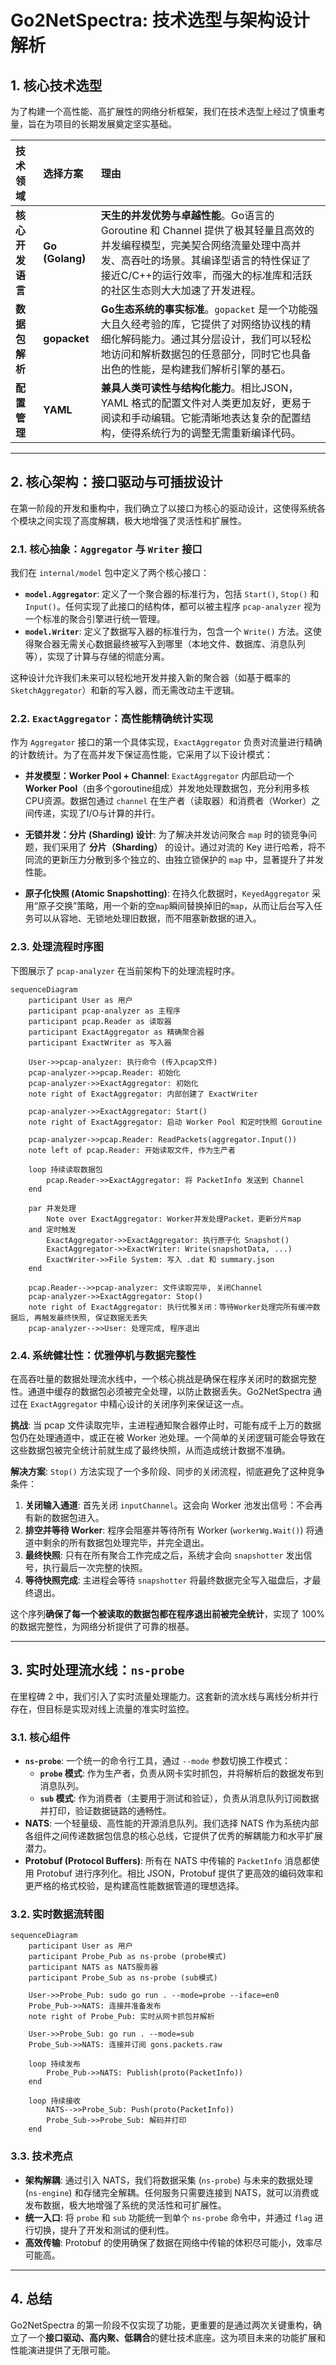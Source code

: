 
# Go2NetSpectra: 技术选型与架构设计解析

## 1. 核心技术选型

为了构建一个高性能、高扩展性的网络分析框架，我们在技术选型上经过了慎重考量，旨在为项目的长期发展奠定坚实基础。

| 技术领域 | 选择方案 | 理由 |
| :--- | :--- | :--- |
| **核心开发语言** | **Go (Golang)** | **天生的并发优势与卓越性能**。Go语言的 Goroutine 和 Channel 提供了极其轻量且高效的并发编程模型，完美契合网络流量处理中高并发、高吞吐的场景。其编译型语言的特性保证了接近C/C++的运行效率，而强大的标准库和活跃的社区生态则大大加速了开发进程。 |
| **数据包解析** | **gopacket** | **Go生态系统的事实标准**。`gopacket` 是一个功能强大且久经考验的库，它提供了对网络协议栈的精细化解码能力。通过其分层设计，我们可以轻松地访问和解析数据包的任意部分，同时它也具备出色的性能，是构建我们解析引擎的基石。 |
| **配置管理** | **YAML** | **兼具人类可读性与结构化能力**。相比JSON，YAML 格式的配置文件对人类更加友好，更易于阅读和手动编辑。它能清晰地表达复杂的配置结构，使得系统行为的调整无需重新编译代码。 |

---

## 2. 核心架构：接口驱动与可插拔设计

在第一阶段的开发和重构中，我们确立了以接口为核心的驱动设计，这使得系统各个模块之间实现了高度解耦，极大地增强了灵活性和扩展性。

### 2.1. 核心抽象：`Aggregator` 与 `Writer` 接口

我们在 `internal/model` 包中定义了两个核心接口：

- **`model.Aggregator`**: 定义了一个聚合器的标准行为，包括 `Start()`, `Stop()` 和 `Input()`。任何实现了此接口的结构体，都可以被主程序 `pcap-analyzer` 视为一个标准的聚合引擎进行统一管理。
- **`model.Writer`**: 定义了数据写入器的标准行为，包含一个 `Write()` 方法。这使得聚合器无需关心数据最终被写入到哪里（本地文件、数据库、消息队列等），实现了计算与存储的彻底分离。

这种设计允许我们未来可以轻松地开发并接入新的聚合器（如基于概率的 `SketchAggregator`）和新的写入器，而无需改动主干逻辑。

### 2.2. `ExactAggregator`：高性能精确统计实现

作为 `Aggregator` 接口的第一个具体实现，`ExactAggregator` 负责对流量进行精确的计数统计。为了在高并发下保证高性能，它采用了以下设计模式：

- **并发模型：Worker Pool + Channel**: `ExactAggregator` 内部启动一个 **Worker Pool**（由多个goroutine组成）并发地处理数据包，充分利用多核CPU资源。数据包通过 `channel` 在生产者（读取器）和消费者（Worker）之间传递，实现了I/O与计算的并行。

- **无锁并发：分片 (Sharding) 设计**: 为了解决并发访问聚合 `map` 时的锁竞争问题，我们采用了 **分片（Sharding）** 的设计。通过对流的 Key 进行哈希，将不同流的更新压力分散到多个独立的、由独立锁保护的 `map` 中，显著提升了并发性能。

- **原子化快照 (Atomic Snapshotting)**: 在持久化数据时，`KeyedAggregator` 采用“原子交换”策略，用一个新的空`map`瞬间替换掉旧的`map`，从而让后台写入任务可以从容地、无锁地处理旧数据，而不阻塞新数据的进入。

### 2.3. 处理流程时序图

下图展示了 `pcap-analyzer` 在当前架构下的处理流程时序。

```mermaid
sequenceDiagram
    participant User as 用户
    participant pcap-analyzer as 主程序
    participant pcap.Reader as 读取器
    participant ExactAggregator as 精确聚合器
    participant ExactWriter as 写入器

    User->>pcap-analyzer: 执行命令 (传入pcap文件)
    pcap-analyzer->>pcap.Reader: 初始化
    pcap-analyzer->>ExactAggregator: 初始化
    note right of ExactAggregator: 内部创建了 ExactWriter
    
    pcap-analyzer->>ExactAggregator: Start()
    note right of ExactAggregator: 启动 Worker Pool 和定时快照 Goroutine
    
    pcap-analyzer->>pcap.Reader: ReadPackets(aggregator.Input())
    note left of pcap.Reader: 开始读取文件, 作为生产者
    
    loop 持续读取数据包
        pcap.Reader->>ExactAggregator: 将 PacketInfo 发送到 Channel
    end
    
    par 并发处理
        Note over ExactAggregator: Worker并发处理Packet，更新分片map
    and 定时触发
        ExactAggregator->>ExactAggregator: 执行原子化 Snapshot()
        ExactAggregator->>ExactWriter: Write(snapshotData, ...)
        ExactWriter->>File System: 写入 .dat 和 summary.json
    end

    pcap.Reader-->>pcap-analyzer: 文件读取完毕, 关闭Channel
    pcap-analyzer->>ExactAggregator: Stop()
    note right of ExactAggregator: 执行优雅关闭：等待Worker处理完所有缓冲数据后, 再触发最终快照, 保证数据无丢失
    pcap-analyzer-->>User: 处理完成, 程序退出
```

### 2.4. 系统健壮性：优雅停机与数据完整性

在高吞吐量的数据处理流水线中，一个核心挑战是确保在程序关闭时的数据完整性。通道中缓存的数据包必须被完全处理，以防止数据丢失。Go2NetSpectra 通过在 `ExactAggregator` 中精心设计的关闭序列来保证这一点。

**挑战**: 当 pcap 文件读取完毕，主进程通知聚合器停止时，可能有成千上万的数据包仍在处理通道中，或正在被 Worker 池处理。一个简单的关闭逻辑可能会导致在这些数据包被完全统计前就生成了最终快照，从而造成统计数据不准确。

**解决方案**: `Stop()` 方法实现了一个多阶段、同步的关闭流程，彻底避免了这种竞争条件：

1.  **关闭输入通道**: 首先关闭 `inputChannel`。这会向 Worker 池发出信号：不会再有新的数据包进入。
2.  **排空并等待 Worker**: 程序会阻塞并等待所有 Worker (`workerWg.Wait()`) 将通道中剩余的所有数据包处理完毕，并完全退出。
3.  **最终快照**: 只有在所有聚合工作完成之后，系统才会向 `snapshotter` 发出信号，执行最后一次完整的快照。
4.  **等待快照完成**: 主进程会等待 `snapshotter` 将最终数据完全写入磁盘后，才最终退出。

这个序列**确保了每一个被读取的数据包都在程序退出前被完全统计**，实现了 100% 的数据完整性，为网络分析提供了可靠的根基。

---

## 3. 实时处理流水线：`ns-probe`

在里程碑 2 中，我们引入了实时流量处理能力。这套新的流水线与离线分析并行存在，但目标是实现对线上流量的准实时监控。

### 3.1. 核心组件

- **`ns-probe`**: 一个统一的命令行工具，通过 `--mode` 参数切换工作模式：
  - **`probe` 模式**: 作为生产者，负责从网卡实时抓包，并将解析后的数据发布到消息队列。
  - **`sub` 模式**: 作为消费者（主要用于测试和验证），负责从消息队列订阅数据并打印，验证数据链路的通畅性。
- **NATS**: 一个轻量级、高性能的开源消息队列。我们选择 NATS 作为系统内部各组件之间传递数据包信息的核心总线，它提供了优秀的解耦能力和水平扩展潜力。
- **Protobuf (Protocol Buffers)**: 所有在 NATS 中传输的 `PacketInfo` 消息都使用 Protobuf 进行序列化。相比 JSON，Protobuf 提供了更高效的编码效率和更严格的格式校验，是构建高性能数据管道的理想选择。

### 3.2. 实时数据流转图

```mermaid
sequenceDiagram
    participant User as 用户
    participant Probe_Pub as ns-probe (probe模式)
    participant NATS as NATS服务器
    participant Probe_Sub as ns-probe (sub模式)

    User->>Probe_Pub: sudo go run . --mode=probe --iface=en0
    Probe_Pub->>NATS: 连接并准备发布
    note right of Probe_Pub: 实时从网卡抓包并解析

    User->>Probe_Sub: go run . --mode=sub
    Probe_Sub->>NATS: 连接并订阅 gons.packets.raw

    loop 持续发布
        Probe_Pub->>NATS: Publish(proto(PacketInfo))
    end

    loop 持续接收
        NATS-->>Probe_Sub: Push(proto(PacketInfo))
        Probe_Sub->>Probe_Sub: 解码并打印
    end
```

### 3.3. 技术亮点

- **架构解耦**: 通过引入 NATS，我们将数据采集 (`ns-probe`) 与未来的数据处理 (`ns-engine`) 和存储完全解耦。任何服务只需要连接到 NATS，就可以消费或发布数据，极大地增强了系统的灵活性和可扩展性。
- **统一入口**: 将 `probe` 和 `sub` 功能统一到单个 `ns-probe` 命令中，并通过 `flag` 进行切换，提升了开发和测试的便利性。
- **高效传输**: Protobuf 的使用确保了数据在网络中传输的体积尽可能小，效率尽可能高。

---

## 4. 总结

Go2NetSpectra 的第一阶段不仅实现了功能，更重要的是通过两次关键重构，确立了一个**接口驱动、高内聚、低耦合**的健壮技术底座。这为项目未来的功能扩展和性能演进提供了无限可能。
